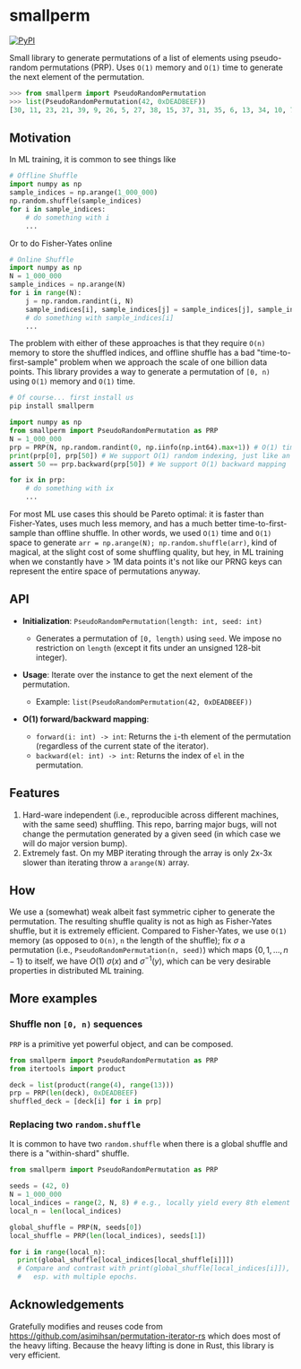 smallperm
=============================

[![PyPI](https://img.shields.io/pypi/v/smallperm.svg?logo=python&style=flat-square)](https://pypi.org/project/smallperm)


Small library to generate permutations of a list of elements using pseudo-random permutations (PRP). Uses `O(1)` memory and `O(1)` time to generate the next element of the permutation.

```python
>>> from smallperm import PseudoRandomPermutation
>>> list(PseudoRandomPermutation(42, 0xDEADBEEF))
[30, 11, 23, 21, 39, 9, 26, 5, 27, 38, 15, 37, 31, 35, 6, 13, 34, 10, 7, 0, 12, 22, 33, 17, 41, 29, 18, 20, 3, 40, 25, 4, 19, 24, 32, 16, 36, 14, 1, 28, 2, 8]
```

## Motivation

In ML training, it is common to see things like

```python
# Offline Shuffle
import numpy as np
sample_indices = np.arange(1_000_000)
np.random.shuffle(sample_indices)
for i in sample_indices:
    # do something with i
    ...
```

Or to do Fisher-Yates online

```python
# Online Shuffle
import numpy as np
N = 1_000_000
sample_indices = np.arange(N)
for i in range(N):
    j = np.random.randint(i, N)
    sample_indices[i], sample_indices[j] = sample_indices[j], sample_indices[i]
    # do something with sample_indices[i]
    ...
```

The problem with either of these approaches is that they require `O(n)` memory to store the shuffled indices, and offline shuffle has a bad "time-to-first-sample" problem when we approach the scale of one billion data points. This library provides a way to generate a permutation of `[0, n)` using `O(1)` memory and `O(1)` time.


```bash
# Of course... first install us
pip install smallperm
```

```python
import numpy as np
from smallperm import PseudoRandomPermutation as PRP
N = 1_000_000
prp = PRP(N, np.random.randint(0, np.iinfo(np.int64).max+1)) # O(1) time generates the permutation
print(prp[0], prp[50]) # We support O(1) random indexing, just like an array
assert 50 == prp.backward(prp[50]) # We support O(1) backward mapping

for ix in prp:
    # do something with ix
    ...
```

For most ML use cases this should be Pareto optimal: it is faster than Fisher-Yates, uses much less memory, and has a much better time-to-first-sample than offline shuffle. In other words, we used `O(1)` time and `O(1)` space to generate `arr = np.arange(N); np.random.shuffle(arr)`, kind of magical, at the slight cost of some shuffling quality, but hey, in ML training when we constantly have > 1M data points it's not like our PRNG keys can represent the entire space of permutations anyway.

## API

- **Initialization**: `PseudoRandomPermutation(length: int, seed: int)`
  - Generates a permutation of `[0, length)` using `seed`. We impose no restriction on `length` (except it fits under an unsigned 128-bit integer).

- **Usage**: Iterate over the instance to get the next element of the permutation.
  - Example: `list(PseudoRandomPermutation(42, 0xDEADBEEF))`

- **O(1) forward/backward mapping**:
  - `forward(i: int) -> int`: Returns the `i`-th element of the permutation (regardless of the current state of the iterator).
  - `backward(el: int) -> int`: Returns the index of `el` in the permutation.

## Features

 1. Hard-ware independent (i.e., reproducible across different machines, with the same seed) shuffling. This repo, barring major bugs, will not change the permutation generated by a given seed (in which case we will do major version bump).
 2. Extremely fast. On my MBP iterating through the array is only 2x-3x slower than iterating throw a `arange(N)` array.

## How

We use a (somewhat) weak albeit fast symmetric cipher to generate the permutation. The resulting shuffle quality is not as high as Fisher-Yates shuffle, but it is extremely efficient. Compared to Fisher-Yates, we use `O(1)` memory (as opposed to `O(n)`, `n` the length of the shuffle); fix $\sigma$ a permutation (i.e., `PseudoRandomPermutation(n, seed)`) which maps $\{0, 1, \ldots, n-1\}$ to itself, we have $O(1)$ $\sigma(x)$ and $\sigma^{-1}(y)$, which can be very desirable properties in distributed ML training.

## More examples

### Shuffle non `[0, n)` sequences

`PRP` is a primitive yet powerful object, and can be composed.

```python
from smallperm import PseudoRandomPermutation as PRP
from itertools import product

deck = list(product(range(4), range(13)))
prp = PRP(len(deck), 0xDEADBEEF)
shuffled_deck = [deck[i] for i in prp]
```

### Replacing two `random.shuffle`

It is common to have two `random.shuffle` when there is a global shuffle and there is a "within-shard" shuffle.

```python
from smallperm import PseudoRandomPermutation as PRP

seeds = (42, 0)
N = 1_000_000
local_indices = range(2, N, 8) # e.g., locally yield every 8th element
local_n = len(local_indices)

global_shuffle = PRP(N, seeds[0])
local_shuffle = PRP(len(local_indices), seeds[1])

for i in range(local_n):
  print(global_shuffle[local_indices[local_shuffle[i]]])
  # Compare and contrast with print(global_shuffle[local_indices[i]]),
  #   esp. with multiple epochs.
```

## Acknowledgements

Gratefully modifies and reuses code from https://github.com/asimihsan/permutation-iterator-rs which
does most of the heavy lifting. Because the heavy lifting is done in Rust, this library is very efficient.